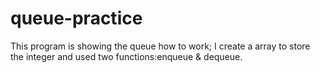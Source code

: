 # queue-practice
This program is showing the queue how to work;
I create a array to store the integer and used two functions:enqueue & dequeue.

